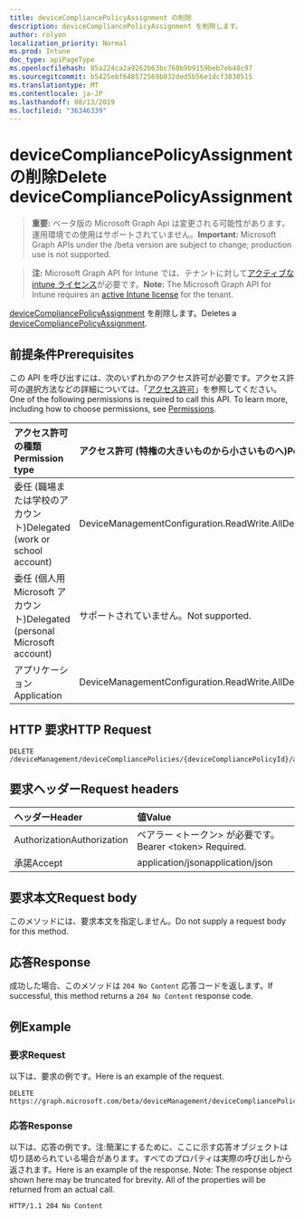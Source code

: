 ```yaml
---
title: deviceCompliancePolicyAssignment の削除
description: deviceCompliancePolicyAssignment を削除します。
author: rolyon
localization_priority: Normal
ms.prod: Intune
doc_type: apiPageType
ms.openlocfilehash: 85a224ca2a9262b63bc760b9b9159beb7eb48c97
ms.sourcegitcommit: b5425ebf648572569b032ded5b56e1dcf3830515
ms.translationtype: MT
ms.contentlocale: ja-JP
ms.lasthandoff: 08/13/2019
ms.locfileid: "36346339"
---
```

# <a name="delete-devicecompliancepolicyassignment"></a><span data-ttu-id="a0c51-103">deviceCompliancePolicyAssignment の削除</span><span class="sxs-lookup"><span data-stu-id="a0c51-103">Delete deviceCompliancePolicyAssignment</span></span>

> <span data-ttu-id="a0c51-104">**重要:** ベータ版の Microsoft Graph Api は変更される可能性があります。運用環境での使用はサポートされていません。</span><span class="sxs-lookup"><span data-stu-id="a0c51-104">**Important:** Microsoft Graph APIs under the /beta version are subject to change; production use is not supported.</span></span>

> <span data-ttu-id="a0c51-105">**注:** Microsoft Graph API for Intune では、テナントに対して[アクティブな intune ライセンス](https://go.microsoft.com/fwlink/?linkid=839381)が必要です。</span><span class="sxs-lookup"><span data-stu-id="a0c51-105">**Note:** The Microsoft Graph API for Intune requires an [active Intune license](https://go.microsoft.com/fwlink/?linkid=839381) for the tenant.</span></span>

<span data-ttu-id="a0c51-106">[deviceCompliancePolicyAssignment](../resources/intune-deviceconfig-devicecompliancepolicyassignment.md) を削除します。</span><span class="sxs-lookup"><span data-stu-id="a0c51-106">Deletes a [deviceCompliancePolicyAssignment](../resources/intune-deviceconfig-devicecompliancepolicyassignment.md).</span></span>

## <a name="prerequisites"></a><span data-ttu-id="a0c51-107">前提条件</span><span class="sxs-lookup"><span data-stu-id="a0c51-107">Prerequisites</span></span>
<span data-ttu-id="a0c51-p101">この API を呼び出すには、次のいずれかのアクセス許可が必要です。アクセス許可の選択方法などの詳細については、「[アクセス許可](/graph/permissions-reference)」を参照してください。</span><span class="sxs-lookup"><span data-stu-id="a0c51-p101">One of the following permissions is required to call this API. To learn more, including how to choose permissions, see [Permissions](/graph/permissions-reference).</span></span>

|<span data-ttu-id="a0c51-110">アクセス許可の種類</span><span class="sxs-lookup"><span data-stu-id="a0c51-110">Permission type</span></span>|<span data-ttu-id="a0c51-111">アクセス許可 (特権の大きいものから小さいものへ)</span><span class="sxs-lookup"><span data-stu-id="a0c51-111">Permissions (from most to least privileged)</span></span>|
|:---|:---|
|<span data-ttu-id="a0c51-112">委任 (職場または学校のアカウント)</span><span class="sxs-lookup"><span data-stu-id="a0c51-112">Delegated (work or school account)</span></span>|<span data-ttu-id="a0c51-113">DeviceManagementConfiguration.ReadWrite.All</span><span class="sxs-lookup"><span data-stu-id="a0c51-113">DeviceManagementConfiguration.ReadWrite.All</span></span>|
|<span data-ttu-id="a0c51-114">委任 (個人用 Microsoft アカウント)</span><span class="sxs-lookup"><span data-stu-id="a0c51-114">Delegated (personal Microsoft account)</span></span>|<span data-ttu-id="a0c51-115">サポートされていません。</span><span class="sxs-lookup"><span data-stu-id="a0c51-115">Not supported.</span></span>|
|<span data-ttu-id="a0c51-116">アプリケーション</span><span class="sxs-lookup"><span data-stu-id="a0c51-116">Application</span></span>|<span data-ttu-id="a0c51-117">DeviceManagementConfiguration.ReadWrite.All</span><span class="sxs-lookup"><span data-stu-id="a0c51-117">DeviceManagementConfiguration.ReadWrite.All</span></span>|

## <a name="http-request"></a><span data-ttu-id="a0c51-118">HTTP 要求</span><span class="sxs-lookup"><span data-stu-id="a0c51-118">HTTP Request</span></span>
<!-- {
  "blockType": "ignored"
}
-->
``` http
DELETE /deviceManagement/deviceCompliancePolicies/{deviceCompliancePolicyId}/assignments/{deviceCompliancePolicyAssignmentId}
```

## <a name="request-headers"></a><span data-ttu-id="a0c51-119">要求ヘッダー</span><span class="sxs-lookup"><span data-stu-id="a0c51-119">Request headers</span></span>
|<span data-ttu-id="a0c51-120">ヘッダー</span><span class="sxs-lookup"><span data-stu-id="a0c51-120">Header</span></span>|<span data-ttu-id="a0c51-121">値</span><span class="sxs-lookup"><span data-stu-id="a0c51-121">Value</span></span>|
|:---|:---|
|<span data-ttu-id="a0c51-122">Authorization</span><span class="sxs-lookup"><span data-stu-id="a0c51-122">Authorization</span></span>|<span data-ttu-id="a0c51-123">ベアラー &lt;トークン&gt; が必要です。</span><span class="sxs-lookup"><span data-stu-id="a0c51-123">Bearer &lt;token&gt; Required.</span></span>|
|<span data-ttu-id="a0c51-124">承諾</span><span class="sxs-lookup"><span data-stu-id="a0c51-124">Accept</span></span>|<span data-ttu-id="a0c51-125">application/json</span><span class="sxs-lookup"><span data-stu-id="a0c51-125">application/json</span></span>|

## <a name="request-body"></a><span data-ttu-id="a0c51-126">要求本文</span><span class="sxs-lookup"><span data-stu-id="a0c51-126">Request body</span></span>
<span data-ttu-id="a0c51-127">このメソッドには、要求本文を指定しません。</span><span class="sxs-lookup"><span data-stu-id="a0c51-127">Do not supply a request body for this method.</span></span>

## <a name="response"></a><span data-ttu-id="a0c51-128">応答</span><span class="sxs-lookup"><span data-stu-id="a0c51-128">Response</span></span>
<span data-ttu-id="a0c51-129">成功した場合、このメソッドは `204 No Content` 応答コードを返します。</span><span class="sxs-lookup"><span data-stu-id="a0c51-129">If successful, this method returns a `204 No Content` response code.</span></span>

## <a name="example"></a><span data-ttu-id="a0c51-130">例</span><span class="sxs-lookup"><span data-stu-id="a0c51-130">Example</span></span>

### <a name="request"></a><span data-ttu-id="a0c51-131">要求</span><span class="sxs-lookup"><span data-stu-id="a0c51-131">Request</span></span>
<span data-ttu-id="a0c51-132">以下は、要求の例です。</span><span class="sxs-lookup"><span data-stu-id="a0c51-132">Here is an example of the request.</span></span>
``` http
DELETE https://graph.microsoft.com/beta/deviceManagement/deviceCompliancePolicies/{deviceCompliancePolicyId}/assignments/{deviceCompliancePolicyAssignmentId}
```

### <a name="response"></a><span data-ttu-id="a0c51-133">応答</span><span class="sxs-lookup"><span data-stu-id="a0c51-133">Response</span></span>
<span data-ttu-id="a0c51-p102">以下は、応答の例です。注:簡潔にするために、ここに示す応答オブジェクトは切り詰められている場合があります。すべてのプロパティは実際の呼び出しから返されます。</span><span class="sxs-lookup"><span data-stu-id="a0c51-p102">Here is an example of the response. Note: The response object shown here may be truncated for brevity. All of the properties will be returned from an actual call.</span></span>
``` http
HTTP/1.1 204 No Content
```






